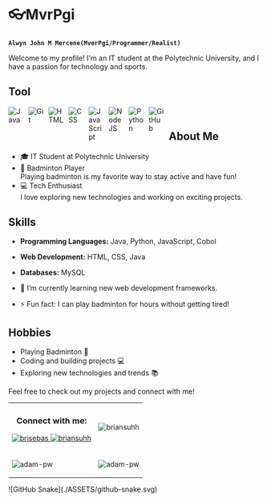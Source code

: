 # 👓MvrPgi

**`Alwyn John M Mercene(MverPgi/Programmer/Realist)`**


Welcome to my profile! I'm an IT student at the Polytechnic University, and I have a passion for technology and sports.



## Tool

<img align="left" alt="Java" width="30px" style="padding-right:10px;" src="https://cdn.jsdelivr.net/gh/devicons/devicon/icons/java/java-original.svg"/>
<img align="left" alt="Git" width="30px" style="padding-right:10px;" src="https://cdn.jsdelivr.net/gh/devicons/devicon/icons/git/git-original.svg" />
<img align="left" alt="HTML" width="30px" style="padding-right:10px;" src="https://cdn.jsdelivr.net/gh/devicons/devicon/icons/html5/html5-plain.svg" />
<img align="left" alt="CSS" width="30px" style="padding-right:10px;" src="https://cdn.jsdelivr.net/gh/devicons/devicon/icons/css3/css3-plain.svg" />
<img align="left" alt="JavaScript" width="30px" style="padding-right:10px;" src="https://cdn.jsdelivr.net/gh/devicons/devicon/icons/javascript/javascript-plain.svg" />
<img align="left" alt="NodeJS" width="30px" style="padding-right:10px;" src="https://cdn.jsdelivr.net/gh/devicons/devicon/icons/nodejs/nodejs-original.svg" />
<img align="left" alt="Python" width="30px" style="padding-right:10px;" src="https://cdn.jsdelivr.net/gh/devicons/devicon/icons/python/python-plain.svg" />
<img align="left" alt="GitHub" width="30px" style="padding-right:10px;" src="https://cdn.jsdelivr.net/gh/devicons/devicon/icons/github/github-original.svg" />
<br />


## About Me
- 🎓 IT Student at Polytechnic University
- 🏸 Badminton Player  
  Playing badminton is my favorite way to stay active and have fun!
- 💻 Tech Enthusiast  
  I love exploring new technologies and working on exciting projects.

## Skills

- **Programming Languages:** Java, Python, JavaScript, Cobol
- **Web Development:** HTML, CSS, Java
- **Databases:** MySQL

- 🌱 I’m currently learning new web development frameworks.
- ⚡ Fun fact: I can play badminton for hours without getting tired!

## Hobbies
- Playing Badminton 🏸
- Coding and building projects 💻
- Exploring new technologies and trends 📚

Feel free to check out my projects and connect with me!




<table>
  <tr>
    <td>
      <h3 align="center">Connect with me:</h3>
        <a href="https://www.facebook.com/MverMercene" target="blank">
          <img src="https://raw.githubusercontent.com/rahuldkjain/github-profile-readme-generator/master/src/images/icons/Social/facebook.svg"
            alt="brisebas" height="30" width="40" />
        </a>
        <a href="https://www.instagram.com/mover_21/" target="blank">
          <img src="https://raw.githubusercontent.com/rahuldkjain/github-profile-readme-generator/master/src/images/icons/Social/instagram.svg"
            alt="briansuhh" height="30" width="40" />
        </a>
      </p>
  </td> 
         <td>
      <p align="center">
        <img align="center"
          src="https://github-readme-stats.vercel.app/api/top-langs?username=MvrPgi&show_icons=true&locale=en&bg_color=0d1117&text_color=ffffff&layout=compact"
          alt="briansuhh" 
          bg_color=#808080/>
      </p>
    </td>
  </tr>

  <tr>
  <td>
    <p>
      <img align="center" src="https://github-readme-streak-stats.herokuapp.com/?user=MvrPgi&theme=dark&background=0d1117&date_format=M%20j%5B%2C%20Y%5D" alt="adam-pw" />
    </p>
  </td>

  <td>
      <p>
        <img align="center" src="https://github-readme-stats.vercel.app/api?username=MvrPgi&show_icons=true&locale=en&bg_color=0d1117&text_color=ffffff&repo=convoychat"
          alt="adam-pw" />
      </p>
    </td>
  </tr>
  
</table>
![GitHub Snake](./ASSETS/github-snake.svg)



